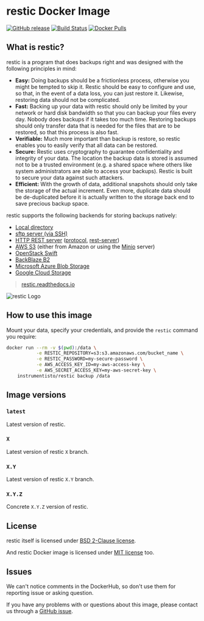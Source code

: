 restic Docker Image
===================

[![GitHub release](https://img.shields.io/github/release/instrumentisto/restic-docker-image.svg)](https://hub.docker.com/r/instrumentisto/restic/tags) [![Build Status](https://travis-ci.org/instrumentisto/restic-docker-image.svg?branch=master)](https://travis-ci.org/instrumentisto/restic-docker-image) [![Docker Pulls](https://img.shields.io/docker/pulls/instrumentisto/restic.svg)](https://hub.docker.com/r/instrumentisto/restic)




## What is restic?

restic is a program that does backups right and was designed with the following principles in mind:
- __Easy:__ Doing backups should be a frictionless process, otherwise you might be tempted to skip it. Restic should be easy to configure and use, so that, in the event of a data loss, you can just restore it. Likewise, restoring data should not be complicated.
- __Fast:__ Backing up your data with restic should only be limited by your network or hard disk bandwidth so that you can backup your files every day. Nobody does backups if it takes too much time. Restoring backups should only transfer data that is needed for the files that are to be restored, so that this process is also fast.
- __Verifiable:__ Much more important than backup is restore, so restic enables you to easily verify that all data can be restored.
- __Secure:__ Restic uses cryptography to guarantee confidentiality and integrity of your data. The location the backup data is stored is assumed not to be a trusted environment (e.g. a shared space where others like system administrators are able to access your backups). Restic is built to secure your data against such attackers.
- __Efficient:__ With the growth of data, additional snapshots should only take the storage of the actual increment. Even more, duplicate data should be de-duplicated before it is actually written to the storage back end to save precious backup space.

restic supports the following backends for storing backups natively:
- [Local directory](https://restic.readthedocs.io/en/latest/manual.html#local)
- [sftp server (via SSH)](https://restic.readthedocs.io/en/latest/manual.html#sftp)
- [HTTP REST server](https://restic.readthedocs.io/en/latest/manual.html#rest-server) ([protocol](https://github.com/restic/restic/blob/master/doc/rest_backend.rst), [rest-server](https://github.com/restic/rest-server))
- [AWS S3](https://restic.readthedocs.io/en/latest/manual.html#amazon-s3) (either from Amazon or using the [Minio](https://minio.io) server)
- [OpenStack Swift](https://restic.readthedocs.io/en/latest/manual.html#openstack-swift)
- [BackBlaze B2](https://restic.readthedocs.io/en/latest/manual.html#backblaze-b2)
- [Microsoft Azure Blob Storage](https://restic.readthedocs.io/en/latest/manual.html#microsoft-azure-blob-storage)
- [Google Cloud Storage](https://restic.readthedocs.io/en/latest/manual.html#google-cloud-storage)


> [restic.readthedocs.io](https://restic.readthedocs.io/en/latest)

![restic Logo](http://restic.readthedocs.io/en/latest/_static/logo.png)




## How to use this image

Mount your data, specify your credentials, and provide the `restic` command you require:
```bash
docker run --rm -v $(pwd):/data \
           -e RESTIC_REPOSITORY=s3:s3.amazonaws.com/bucket_name \
           -e RESTIC_PASSWORD=my-secure-password \
           -e AWS_ACCESS_KEY_ID=my-aws-access-key \
           -e AWS_SECRET_ACCESS_KEY=my-aws-secret-key \
    instrumentisto/restic backup /data
```




## Image versions


### `latest`

Latest version of restic.


### `X`

Latest version of restic `X` branch.


### `X.Y`

Latest version of restic `X.Y` branch.


### `X.Y.Z`

Concrete `X.Y.Z` version of restic.




## License

restic itself is licensed under [BSD 2-Clause license][91].

And restic Docker image is licensed under [MIT license][92] too.




## Issues

We can't notice comments in the DockerHub, so don't use them for reporting issue or asking question.

If you have any problems with or questions about this image, please contact us through a [GitHub issue][10].





[10]: https://github.com/instrumentisto/restic-docker-image/issues
[91]: https://github.com/restic/restic/blob/master/LICENSE
[92]: https://github.com/instrumentisto/restic-docker-image/blob/master/LICENSE.md
